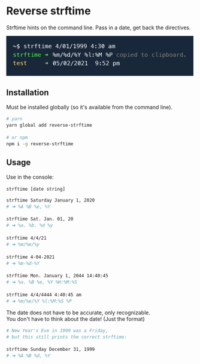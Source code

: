 # Reverse strftime

Strftime hints on the command line. Pass in a date, get back the directives.

<img src="doc/console.jpg" width="500" height="auto">

## Installation

Must be installed globally (so it's available from the command line).

```bash
# yarn
yarn global add reverse-strftime

# or npm
npm i -g reverse-strftime
```

## Usage

Use in the console:

`strftime [date string] `

```bash
strftime Saturday January 1, 2020
# ➜ %A %B %e, %Y

strftime Sat. Jan. 01, 20
# ➜ %a. %b. %d %y

strftime 4/4/21
# ➜ %m/%e/%y

strftime 4-04-2021
# ➜ %m-%d-%Y

strftime Mon. January 1, 2044 14:40:45
# ➜ %a. %B %e, %Y %H:%M:%S

strftime 4/4/4444 4:40:45 am
# ➜ %m/%e/%Y %l:%M:%S %P

```

The date does not have to be accurate, only recognizable.  
You don't have to think about the date! (Just the format)

```bash
# New Year's Eve in 1999 was a Friday,
# but this still prints the correct strftime:

strftime Sunday December 31, 1999
# ➜ %A %B %d, %Y

```
